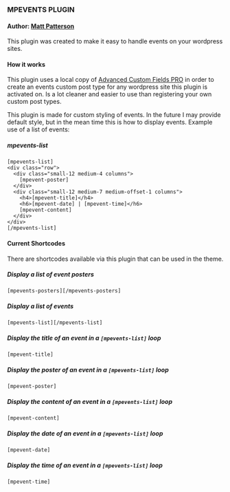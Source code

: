 ### MPEVENTS PLUGIN

#### Author: [Matt Patterson](http://mattpatterson.xyz)
This plugin was created to make it easy to handle events on your wordpress sites.

#### How it works
This plugin uses a local copy of [Advanced Custom Fields PRO](https://wordpress.org/plugins/advanced-custom-fields/) in order to create an events custom post type for any wordpress site this plugin is activated on. Is a lot cleaner and easier to use than registering your own custom post types.

This plugin is made for custom styling of events. In the future I may provide default style, but in the mean time this is how to display events. 
Example use of a list of events:
##### mpevents-list
```
[mpevents-list]
<div class="row">
  <div class="small-12 medium-4 columns">
    [mpevent-poster]
  </div>
  <div class="small-12 medium-7 medium-offset-1 columns">
    <h4>[mpevent-title]</h4>
    <h6>[mpevent-date] | [mpevent-time]</h6>
    [mpevent-content]
  </div>
</div>
[/mpevents-list]
```

#### Current Shortcodes
There are shortcodes available via this plugin that can be used in the theme.

##### Display a list of event posters 
`[mpevents-posters][/mpevents-posters]` 

##### Display a list of events
`[mpevents-list][/mpevents-list]` 


##### Display the title of an event in a `[mpevents-list]` loop
`[mpevent-title]` 


##### Display the poster of an event in a `[mpevents-list]` loop
`[mpevent-poster]` 

##### Display the content of an event in a `[mpevents-list]` loop
`[mpevent-content]` 

##### Display the date of an event in a `[mpevents-list]` loop
`[mpevent-date]` 

##### Display the time of an event in a `[mpevents-list]` loop
`[mpevent-time]` 
